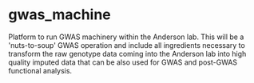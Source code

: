# gwas_machine
Platform to run GWAS machinery within the Anderson lab. This will be a 'nuts-to-soup' GWAS operation and include all ingredients necessary to transform the raw genotype data coming into the Anderson lab into high quality imputed data that can be also used for GWAS and post-GWAS functional analysis.


